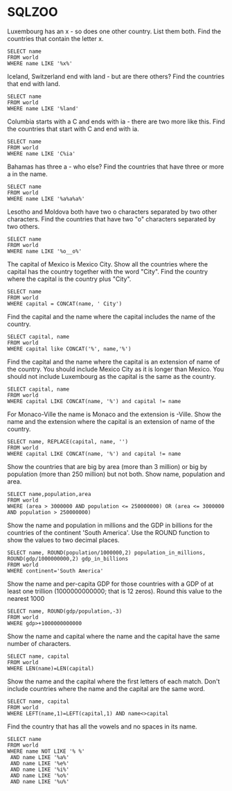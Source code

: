 # SQLZOO
Luxembourg has an x - so does one other country. List them both. Find the countries that contain the letter x.
```
SELECT name 
FROM world
WHERE name LIKE '%x%'
```
Iceland, Switzerland end with land - but are there others? Find the countries that end with land.
```
SELECT name 
FROM world
WHERE name LIKE '%land'
```
Columbia starts with a C and ends with ia - there are two more like this. Find the countries that start with C and end with ia.
```
SELECT name 
FROM world
WHERE name LIKE 'C%ia'
```
Bahamas has three a - who else? Find the countries that have three or more a in the name.
```
SELECT name 
FROM world
WHERE name LIKE '%a%a%a%'
```
Lesotho and Moldova both have two o characters separated by two other characters. Find the countries that have two "o" characters separated by two others.
```
SELECT name 
FROM world
WHERE name LIKE '%o__o%'
```
The capital of Mexico is Mexico City. Show all the countries where the capital has the country together with the word "City". Find the country where the capital is the country plus "City".
```
SELECT name
FROM world
WHERE capital = CONCAT(name, ' City')
```
Find the capital and the name where the capital includes the name of the country.
```
SELECT capital, name
FROM world
WHERE capital like CONCAT('%', name,'%')
```
Find the capital and the name where the capital is an extension of name of the country.
You should include Mexico City as it is longer than Mexico. You should not include Luxembourg as the capital is the same as the country.
```
SELECT capital, name
FROM world
WHERE capital LIKE CONCAT(name, '%') and capital != name
```
For Monaco-Ville the name is Monaco and the extension is -Ville. Show the name and the extension where the capital is an extension of name of the country.
```
SELECT name, REPLACE(capital, name, '')
FROM world
WHERE capital LIKE CONCAT(name, '%') and capital != name
```
Show the countries that are big by area (more than 3 million) or big by population (more than 250 million) but not both. Show name, population and area.
```
SELECT name,population,area
FROM world
WHERE (area > 3000000 AND population <= 250000000) OR (area <= 3000000 AND population > 250000000)
```
Show the name and population in millions and the GDP in billions for the countries of the continent 'South America'. Use the ROUND function to show the values to two decimal places.
```
SELECT name, ROUND(population/1000000,2) population_in_millions, ROUND(gdp/1000000000,2) gdp_in_billions
FROM world
WHERE continent='South America'
```
Show the name and per-capita GDP for those countries with a GDP of at least one trillion (1000000000000; that is 12 zeros). Round this value to the nearest 1000
```
SELECT name, ROUND(gdp/population,-3)
FROM world
WHERE gdp>+1000000000000
```
Show the name and capital where the name and the capital have the same number of characters.
```
SELECT name, capital
FROM world
WHERE LEN(name)=LEN(capital)
```
Show the name and the capital where the first letters of each match. Don't include countries where the name and the capital are the same word.
```
SELECT name, capital
FROM world
WHERE LEFT(name,1)=LEFT(capital,1) AND name<>capital
```
Find the country that has all the vowels and no spaces in its name.
```
SELECT name
FROM world
WHERE name NOT LIKE '% %'
 AND name LIKE '%a%' 
 AND name LIKE '%e%' 
 AND name LIKE '%i%' 
 AND name LIKE '%o%' 
 AND name LIKE '%u%' 
 ```
